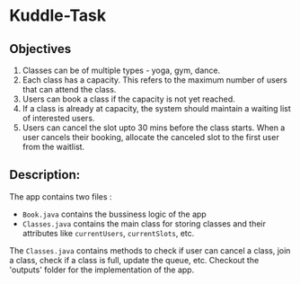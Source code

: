 # Kuddle-Task

## Objectives

1. Classes can be of multiple types - yoga, gym, dance.
2. Each class has a capacity. This refers to the maximum number of users that can attend
the class.
3. Users can book a class if the capacity is not yet reached.
4. If a class is already at capacity, the system should maintain a waiting list of interested
users.
5. Users can cancel the slot upto 30 mins before the class starts. When a user cancels their
booking, allocate the canceled slot to the first user from the waitlist.

## Description:

The app contains two files : 

- `Book.java` contains the bussiness logic of the app
- `Classes.java` contains the main class for storing classes and their attributes like ``currentUsers``, ``currentSlots``, etc.

The `Classes.java` contains methods to check if user can cancel a class, join a class, check if a class is full, update the queue, etc.
Checkout the 'outputs' folder for the implementation of the app.
